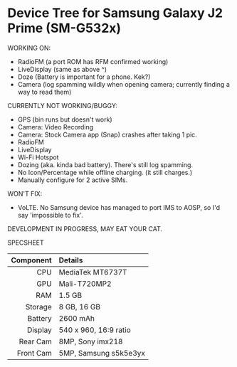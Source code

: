 # Device Tree for Samsung Galaxy J2 Prime (SM-G532x)

WORKING ON:
* RadioFM (a port ROM has RFM confirmed working)
* LiveDisplay (same as above ^)
* Doze (Battery is important for a phone. Kek?)
* Camera (log spamming wildly when opening camera; currently finding a way to read them)

CURRENTLY NOT WORKING/BUGGY:
* GPS (bin runs but doesn't work)
* Camera: Video Recording
* Camera: Stock Camera app (Snap) crashes after taking 1 pic.
* RadioFM
* LiveDisplay
* Wi-Fi Hotspot
* Dozing (aka. kinda bad battery). There's still log spamming.
* No Icon/Percentage while offline charging. (it still charges.)
* Manually configure for 2 active SIMs.

WON'T FIX:
* VoLTE. No Samsung device has managed to port IMS to AOSP, so I'd say 'impossible to fix'.


DEVELOPMENT IN PROGRESS, MAY EAT YOUR CAT.


SPECSHEET

Component | Details
---------:|:-------------------------
CPU       | MediaTek MT6737T
GPU       | Mali-T720MP2
RAM       | 1.5 GB
Storage   | 8 GB, 16 GB
Battery   | 2600 mAh
Display   | 540 x 960, 16:9 ratio
Rear Cam  | 8MP, Sony imx218
Front Cam | 5MP, Samsung s5k5e3yx



